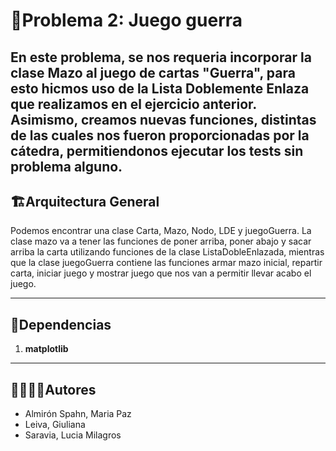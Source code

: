 # 🐍Problema 2: Juego guerra
En este problema, se nos requeria incorporar la clase Mazo al juego de cartas "Guerra", para esto hicmos uso de la Lista Doblemente Enlaza que realizamos en el ejercicio anterior. Asimismo, creamos nuevas funciones, distintas de las cuales nos fueron proporcionadas por la cátedra, permitiendonos ejecutar los tests sin problema alguno. 
---
## 🏗Arquitectura General

Podemos encontrar una clase Carta, Mazo, Nodo, LDE y juegoGuerra. La clase mazo va a tener las funciones de poner arriba, poner abajo y sacar arriba la carta utilizando funciones de la clase ListaDobleEnlazada, mientras que la clase juegoGuerra contiene las funciones armar mazo inicial, repartir carta, iniciar juego y mostrar juego que nos van a permitir llevar acabo el juego.

---
## 📑Dependencias

1. **matplotlib**

---
## 🙎‍♀️🙎‍♂️Autores

- Almirón Spahn, Maria Paz
- Leiva, Giuliana 
- Saravia, Lucia Milagros


